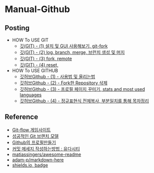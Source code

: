 # Manual-Github

## Posting
- HOW To USE GIT
  - [깃(GIT) - (1) 설치 및 GUI 사용해보기, git-fork](https://blog.naver.com/jogilsang/221867348353)
  - [깃(GIT) - (2) log, branch, merge, 브런치 생성 및 머지](https://blog.naver.com/jogilsang/221943440011)
  - [깃(GIT) - (3) fork, remote](https://blog.naver.com/jogilsang/221943555381)
  - [깃(GIT) - (4) reset, ](https://blog.naver.com/jogilsang/222251903307)
- HOW To USE GITHUB
  - [깃허브Github - (1) - 사용법 및 올리는법](https://blog.naver.com/jogilsang/221236806980)  
  - [깃허브Github - (2) - Fork한 Repository 삭제](https://blog.naver.com/jogilsang/221377073174)  
  - [깃허브Github - (3) - 프로필 페이지 꾸미기, stats and most used languages](https://blog.naver.com/jogilsang/222343155410)
  - [깃허브Github - (4) - 정규표현식 전체복사, 부분일치를 통해 목차정리](https://blog.naver.com/jogilsang/222348767734)

## Reference
- [Git-flow 게임사이트](https://learngitbranching.js.org/?demo)
- [성공적인 Git 브랜치 모델](https://nvie.com/posts/a-successful-git-branching-model/)  
- [Github의 프로필만들기](https://sujinlee.me/professional-github/)  
- [커밋 메세지 작성하는방법 : 유다시티](https://udacity.github.io/git-styleguide/)  
- [matiassingers/awesome-readme](https://github.com/matiassingers/awesome-readme)  
- [adam-p/markdown-here](https://github.com/adam-p/markdown-here/wiki/Markdown-Cheatsheet#lines) 
- [shields.io, badge](https://shields.io/category/license)  
